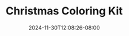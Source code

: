 ---
title: 'Christmas Coloring Kit'
date: 2024-11-30T12:08:26-08:00
link: https://art-hub-studio-llc.checkoutpage.co/christmas-tabletop-coloring-kit
image: /images/product-images/christmas-kit.webp
---